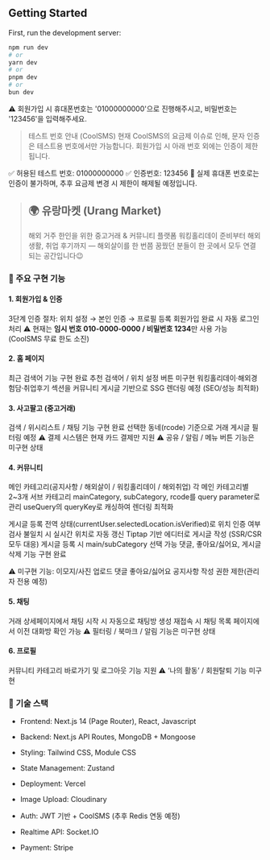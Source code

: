 ## Getting Started
First, run the development server:

```bash
npm run dev
# or
yarn dev
# or
pnpm dev
# or
bun dev
```

⚠️ 회원가입 시 휴대폰번호는 '01000000000'으로 진행해주시고, 비밀번호는 '123456'을 입력해주세요.
   > 테스트 번호 안내 (CoolSMS)
   현재 CoolSMS의 요금제 이슈로 인해, 문자 인증은 테스트용 번호에서만 가능합니다.
   회원가입 시 아래 번호 외에는 인증이 제한됩니다.

<!-- 💚 테스트용 번호 (CoolSMS 개발자 문서 기준)
if (phoneNumber !== "01000000000") {
return res
.status(400)
.json({ message: "테스트는 01000000000만 가능합니다." });
} -->

✅ 허용된 테스트 번호: 01000000000
✅ 인증번호: 123456
🚫 실제 휴대폰 번호로는 인증이 불가하며, 추후 요금제 변경 시 제한이 해제될 예정입니다.

> ## 🌍 유랑마켓 (Urang Market)
> 해외 거주 한인을 위한 중고거래 & 커뮤니티 플랫폼
> 워킹홀리데이 준비부터 해외생활, 취업 후기까지 — 해외살이를 한 번쯤 꿈꿨던 분들이 한 곳에서 모두 연결되는 공간입니다😉

### 🔹 주요 구현 기능
#### 1. 회원가입 & 인증
3단계 인증 절차: 위치 설정 → 본인 인증 → 프로필 등록
회원가입 완료 시 자동 로그인 처리
⚠️ 현재는 **임시 번호 010-0000-0000 / 비밀번호 1234**만 사용 가능 (CoolSMS 무료 한도 소진)

#### 2. 홈 페이지
최근 검색어 기능 구현 완료
추천 검색어 / 위치 설정 버튼 미구현
워킹홀리데이·해외경험담·취업후기 섹션을 커뮤니티 게시글 기반으로 SSG 렌더링 예정 (SEO/성능 최적화)

#### 3. 사고팔고 (중고거래)
검색 / 위시리스트 / 채팅 기능 구현 완료
선택한 동네(rcode) 기준으로 거래 게시글 필터링 예정
⚠️ 결제 시스템은 현재 카드 결제만 지원
⚠️ 공유 / 알림 / 메뉴 버튼 기능은 미구현 상태

#### 4. 커뮤니티
메인 카테고리(공지사항 / 해외살이 / 워킹홀리데이 / 해외취업)
각 메인 카테고리별 2~3개 서브 카테고리
mainCategory, subCategory, rcode를 query parameter로 관리
useQuery의 queryKey로 캐싱하여 렌더링 최적화

게시글 등록
전역 상태(currentUser.selectedLocation.isVerified)로 위치 인증 여부 검사
불일치 시 실시간 위치로 자동 갱신
Tiptap 기반 에디터로 게시글 작성 (SSR/CSR 모두 대응)
게시글 등록 시 main/subCategory 선택 가능
댓글, 좋아요/싫어요, 게시글 삭제 기능 구현 완료

⚠️ 미구현 기능:
이모지/사진 업로드
댓글 좋아요/싫어요
공지사항 작성 권한 제한(관리자 전용 예정)

#### 5. 채팅
거래 상세페이지에서 채팅 시작 시 자동으로 채팅방 생성
재접속 시 채팅 목록 페이지에서 이전 대화방 확인 가능
⚠️ 필터링 / 북마크 / 알림 기능은 미구현 상태

#### 6. 프로필
커뮤니티 카테고리 바로가기 및 로그아웃 기능 지원
⚠️ ‘나의 활동’ / 회원탈퇴 기능 미구현

### 🔹 기술 스택
- Frontend: Next.js 14 (Page Router), React, Javascript
- Backend: Next.js API Routes, MongoDB + Mongoose
- Styling: Tailwind CSS, Module CSS
- State Management: Zustand
- Deployment: Vercel

- Image Upload: Cloudinary
- Auth: JWT 기반 + CoolSMS (추후 Redis 연동 예정)
- Realtime API: Socket.IO
- Payment: Stripe
